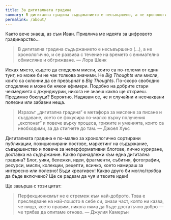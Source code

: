 ```yaml
---
title: За дигиталната градина
summary: В дигитална градина съдържанието е несъвършено, а не хронологично, и се развива с течение на времето.
permalink: /about/
---
```


Както вече знаеш, аз съм Иван. Привлича ме идеята за цифровото градинарство…

> В дигитална градина съдържанието е несъвършено (…), а не хронологично, и се развива с течение на времето с внимателно обмисляне и обгрижване.
> — Лора Шенк

Исках място, където да споделям мисли, които са по-големи от един туит, но може би не чак толкова значими. Не *Big Thoughts* или мисли, които са склонни да се превърнат в *Big Thoughts*. По-скоро свободно споделяне и може би някои ефимери. Подобно на добрите стари чекмеджета с джунджурии, никога не знаеш какво ще откриеш. Предимно боклуци? Вероятно. Надявам се, че и случайни и неочаквани полезни или забавни неща.

> Изразът „дигитална градина“ е метафора за мислене за писане и създаване, което се фокусира по-малко върху получения „експонат“ и повече върху процеса, грижите и уменията, които са необходими, за да стигнете до там.
> — Джоел Хукс

Дигиталната градина е по-малко за хронологично сортирани публикации, позиционирани постове, маркетинг на съдържание, съвършенство и повече за неперформативни блогове, лично куриране, доставка на съдържание. Какво принадлежи към една дигитална градина? Блог, уики, бележки, идеи, фрагменти, събития, фотографии, ресурси, мисли, колекции, рецепти, всичко, което намираш за интересно или полезно! Бъди креативен! Какво друго би могло/трябва да бъде включено? Ще се радвам да чуя и твоите идеи!

Ще завърша с този цитат:

> Перфекционизмът не е стремеж към най-доброто. Това е преследване на най-лошото в себе си, онази част, която ни казва, че нищо, което правим, никога няма да бъде достатъчно добро — че трябва да опитаме отново.
> — Джулия Камерън
